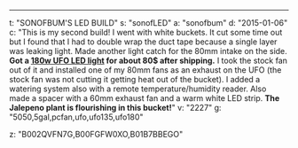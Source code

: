 ---
t: "SONOFBUM'S LED BUILD"
s: "sonofLED"
a: "sonofbum"
d: "2015-01-06"
c: "This is my second build! I went with white buckets. It cut some time out but I found that I had to double wrap the duct tape because a single layer was leaking light. Made another light catch for the 80mm intake on the side.<strong> Got a <a href='https://amzn.to/36NO5zr'>180w UFO LED light</a> for about 80$ after shipping.</strong> I took the stock fan out of it and installed one of my 80mm fans as an exhaust on the UFO (the stock fan was not cutting it getting heat out of the bucket). I added a watering system also with a remote temperature/humidity reader. Also made a spacer  with a 60mm exhaust fan and a warm white LED strip. <strong>The Jalepeno plant is flourishing in this bucket!</strong>"
v: "2227"
g: "5050,5gal,pcfan,ufo,ufo135,ufo180"

z: "B002QVFN7G,B00FGFW0XO,B01B7BBEGO"
